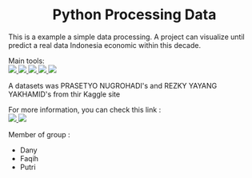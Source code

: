 <h1 align="center"> Python Processing Data </h1>

This is a example a simple data processing. A project can visualize until predict a real data Indonesia economic within this decade.

Main tools:
</br>
    <a href="https://pandas.pydata.org">
        <img src="https://img.shields.io/badge/Pandas-2C2D72?style=for-the-badge&logo=pandas&logoColor=white">
    </a>
    <a href="https://numpy.org">
        <img src="https://img.shields.io/badge/Numpy-777BB4?style=for-the-badge&logo=numpy&logoColor=white">
    </a>
    <a href="https://plotly.com">
        <img src="https://img.shields.io/badge/Plotly-239120?style=for-the-badge&logo=plotly&logoColor=white">
    </a>
    <a href="https://www.python.org">
        <img src="https://img.shields.io/badge/Python-FFD43B?style=for-the-badge&logo=python&logoColor=blue">
    </a>
    <a href="https://colab.research.google.com/?hl=id">
        <img src="https://img.shields.io/badge/Colab-F9AB00?style=for-the-badge&logo=googlecolab&color=525252">
    </a>

A datasets was PRASETYO NUGROHADI's and REZKY YAYANG YAKHAMID's from thir Kaggle site

For more information, you can check this link :
</br>
    <a href="https://www.kaggle.com/datasets/rezkyyayang/pekerja-sejahtera" >
        <img src="https://img.shields.io/badge/Kaggle-20BEFF?style=for-the-badge&logo=Kaggle&logoColor=white" target="_blank">
    </a>
    <a href="https://www.kaggle.com/code/prasetyon/indonesia-avgsalary-and-minwage-analysis-15-22/notebook">
        <img src="https://img.shields.io/badge/Kaggle-20BEFF?style=for-the-badge&logo=Kaggle&logoColor=white" target="_blank">
    </a>

Member of group :
- Dany
- Faqih
- Putri